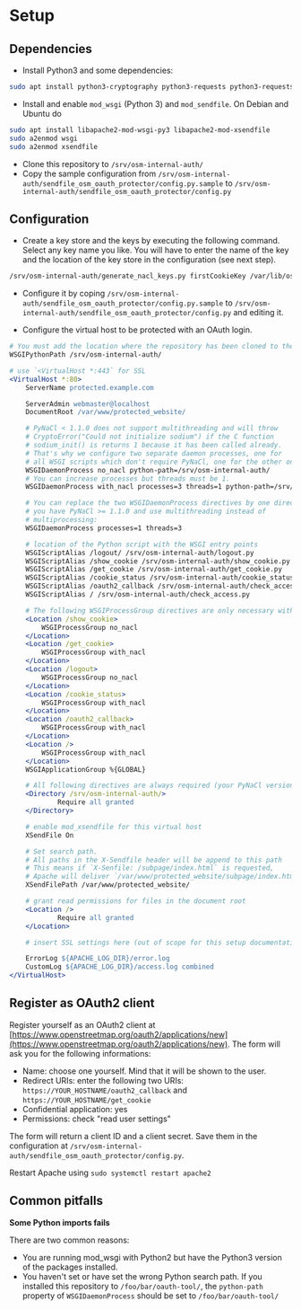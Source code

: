# Setup

## Dependencies

* Install Python3 and some dependencies:

```sh
sudo apt install python3-cryptography python3-requests python3-requests-oauthlib python3-nacl python3-oauthlib python3-jinja2
```

* Install and enable `mod_wsgi` (Python 3) and `mod_sendfile`. On Debian and Ubuntu do

```sh
sudo apt install libapache2-mod-wsgi-py3 libapache2-mod-xsendfile
sudo a2enmod wsgi
sudo a2enmod xsendfile
```

* Clone this repository to `/srv/osm-internal-auth/`
* Copy the sample configuration from `/srv/osm-internal-auth/sendfile_osm_oauth_protector/config.py.sample` to `/srv/osm-internal-auth/sendfile_osm_oauth_protector/config.py`


## Configuration

* Create a key store and the keys by executing the following command. Select any key name you like. You will have to enter the name of the key and the location of the key store in the configuration (see next step).

```sh
/srv/osm-internal-auth/generate_nacl_keys.py firstCookieKey /var/lib/osm-internal-auth/keys/
```

* Configure it by coping `/srv/osm-internal-auth/sendfile_osm_oauth_protector/config.py.sample` to `/srv/osm-internal-auth/sendfile_osm_oauth_protector/config.py`
and editing it.

* Configure the virtual host to be protected with an OAuth login. 

```apache
# You must add the location where the repository has been cloned to the Python search path
WSGIPythonPath /srv/osm-internal-auth/

# use `<VirtualHost *:443` for SSL
<VirtualHost *:80>
    ServerName protected.example.com

    ServerAdmin webmaster@localhost
    DocumentRoot /var/www/protected_website/

    # PyNaCl < 1.1.0 does not support multithreading and will throw
    # CryptoError("Could not initialize sodium") if the C function
    # sodium_init() is returns 1 because it has been called already.
    # That's why we configure two separate daemon processes, one for
    # all WSGI scripts which don't require PyNaCl, one for the other ones.
    WSGIDaemonProcess no_nacl python-path=/srv/osm-internal-auth/
    # You can increase processes but threads must be 1.
    WSGIDaemonProcess with_nacl processes=3 threads=1 python-path=/srv/osm-internal-auth/

    # You can replace the two WSGIDaemonProcess directives by one directive if
    # you have PyNaCl >= 1.1.0 and use multithreading instead of
    # multiprocessing:
    WSGIDaemonProcess processes=1 threads=3

    # location of the Python script with the WSGI entry points
    WSGIScriptAlias /logout/ /srv/osm-internal-auth/logout.py
    WSGIScriptAlias /show_cookie /srv/osm-internal-auth/show_cookie.py
    WSGIScriptAlias /get_cookie /srv/osm-internal-auth/get_cookie.py
    WSGIScriptAlias /cookie_status /srv/osm-internal-auth/cookie_status.py
    WSGIScriptAlias /oauth2_callback /srv/osm-internal-auth/check_access.py
    WSGIScriptAlias / /srv/osm-internal-auth/check_access.py

    # The following WSGIProcessGroup directives are only necessary with PyNaCl < 1.1.0:
    <Location /show_cookie>
        WSGIProcessGroup no_nacl
    </Location>
    <Location /get_cookie>
        WSGIProcessGroup with_nacl
    </Location>
    <Location /logout>
        WSGIProcessGroup no_nacl
    </Location>
    <Location /cookie_status>
        WSGIProcessGroup with_nacl
    </Location>
    <Location /oauth2_callback>
        WSGIProcessGroup with_nacl
    </Location>
    <Location />
        WSGIProcessGroup with_nacl
    </Location>
    WSGIApplicationGroup %{GLOBAL}

    # All following directives are always required (your PyNaCl version does not matter):
    <Directory /srv/osm-internal-auth/>
            Require all granted
    </Directory>

    # enable mod_xsendfile for this virtual host
    XSendFile On

    # Set search path.
    # All paths in the X-Sendfile header will be append to this path
    # This means if `X-Senfile: /subpage/index.html` is requested,
    # Apache will deliver `/var/www/protected_website/subpage/index.html`.
    XSendFilePath /var/www/protected_website/

    # grant read permissions for files in the document root
    <Location />
            Require all granted
    </Location>

    # insert SSL settings here (out of scope for this setup documentation)

    ErrorLog ${APACHE_LOG_DIR}/error.log
    CustomLog ${APACHE_LOG_DIR}/access.log combined
</VirtualHost>
```

## Register as OAuth2 client

Register yourself as an OAuth2 client at [https://www.openstreetmap.org/oauth2/applications/new](https://www.openstreetmap.org/oauth2/applications/new).
The form will ask you for the following informations:

* Name: choose one yourself. Mind that it will be shown to the user.
* Redirect URIs: enter the following two URIs: `https://YOUR_HOSTNAME/oauth2_callback` and `https://YOUR_HOSTNAME/get_cookie`
* Confidential application: yes
* Permissions: check "read user settings"

The form will return a client ID and a client secret. Save them in the configuration at `/srv/osm-internal-auth/sendfile_osm_oauth_protector/config.py`.

Restart Apache using `sudo systemctl restart apache2`


## Common pitfalls

**Some Python imports fails**

There are two common reasons:

* You are running mod_wsgi with Python2 but have the Python3 version of the packages installed.
* You haven't set or have set the wrong Python search path. If you installed this repository to `/foo/bar/oauth-tool/`, the `python-path` property of `WSGIDaemonProcess` should be set to `/foo/bar/oauth-tool/`
